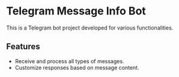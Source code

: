 # Telegram Message Info Bot

This is a Telegram bot project developed for various functionalities.

## Features

- Receive and process all types of messages.
- Customize responses based on message content.
